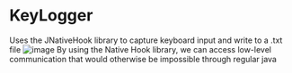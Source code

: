 # KeyLogger
Uses the JNativeHook library to capture keyboard input and write to a .txt file 
![image](https://user-images.githubusercontent.com/70344661/167006577-7098132d-3952-4f55-9add-43cc980cfa3d.png)
By using the Native Hook library, we can access low-level communication that would otherwise be impossible through regular java
